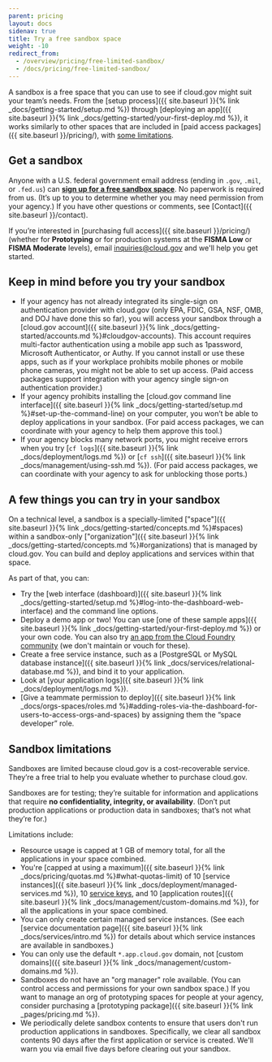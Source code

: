 ```yaml
---
parent: pricing
layout: docs
sidenav: true
title: Try a free sandbox space
weight: -10
redirect_from:
  - /overview/pricing/free-limited-sandbox/
  - /docs/pricing/free-limited-sandbox/
---
```


A sandbox is a free space that you can use to see if cloud.gov might suit your team’s needs. From the [setup process]({{ site.baseurl }}{% link _docs/getting-started/setup.md %}) through [deploying an app]({{ site.baseurl }}{% link _docs/getting-started/your-first-deploy.md %}), it works similarly to other spaces that are included in [paid access packages]({{ site.baseurl }}/pricing/), with [some limitations](#sandbox-limitations).

## Get a sandbox

Anyone with a U.S. federal government email address (ending in `.gov`, `.mil`, or `.fed.us`) can [**sign up for a free sandbox space**](https://account.fr.cloud.gov/signup). No paperwork is required from us. (It’s up to you to determine whether you may need permission from your agency.) If you have other questions or comments, see [Contact]({{ site.baseurl }}/contact).

If you’re interested in [purchasing full access]({{ site.baseurl }}/pricing/) (whether for **Prototyping** or for production systems at the **FISMA Low** or **FISMA Moderate** levels), email [inquiries@cloud.gov](mailto:inquiries@cloud.gov) and we'll help you get started.

## Keep in mind before you try your sandbox

* If your agency has not already integrated its single-sign on authentication provider with cloud.gov (only EPA, FDIC, GSA, NSF, OMB, and DOJ have done this so far), you will access your sandbox through a [cloud.gov account]({{ site.baseurl }}{% link _docs/getting-started/accounts.md %}#cloudgov-accounts). This account requires multi-factor authentication using a mobile app such as 1password, Microsoft Authenticator, or Authy. If you cannot install or use these apps, such as if your workplace prohibits mobile phones or mobile phone cameras, you might not be able to set up access. (Paid access packages support integration with your agency single sign-on authentication provider.)
* If your agency prohibits installing the [cloud.gov command line interface]({{ site.baseurl }}{% link _docs/getting-started/setup.md %}#set-up-the-command-line) on your computer, you won’t be able to deploy applications in your sandbox. (For paid access packages, we can coordinate with your agency to help them approve this tool.)
* If your agency blocks many network ports, you might receive errors when you try [`cf logs`]({{ site.baseurl }}{% link _docs/deployment/logs.md %}) or [`cf ssh`]({{ site.baseurl }}{% link _docs/management/using-ssh.md %}). (For paid access packages, we can coordinate with your agency to ask for unblocking those ports.)

## A few things you can try in your sandbox

On a technical level, a sandbox is a specially-limited ["space"]({{ site.baseurl }}{% link _docs/getting-started/concepts.md %}#spaces) within a sandbox-only ["organization"]({{ site.baseurl }}{% link _docs/getting-started/concepts.md %}#organizations) that is managed by cloud.gov. You can build and deploy applications and services within that space.

As part of that, you can:

* Try the [web interface (dashboard)]({{ site.baseurl }}{% link _docs/getting-started/setup.md %}#log-into-the-dashboard-web-interface) and the command line options.
* Deploy a demo app or two! You can use [one of these sample apps]({{ site.baseurl }}{% link _docs/getting-started/your-first-deploy.md %}) or your own code. You can also try [an app from the Cloud Foundry community](https://github.com/cloudfoundry-samples) (we don't maintain or vouch for these).
* Create a free service instance, such as a [PostgreSQL or MySQL database instance]({{ site.baseurl }}{% link _docs/services/relational-database.md %}), and bind it to your application.
* Look at [your application logs]({{ site.baseurl }}{% link _docs/deployment/logs.md %}).
* [Give a teammate permission to deploy]({{ site.baseurl }}{% link _docs/orgs-spaces/roles.md %}#adding-roles-via-the-dashboard-for-users-to-access-orgs-and-spaces) by assigning them the “space developer” role.

## Sandbox limitations

Sandboxes are limited because cloud.gov is a cost-recoverable service. They’re a free trial to help you evaluate whether to purchase cloud.gov.

Sandboxes are for testing; they’re suitable for information and applications that require **no confidentiality, integrity, or availability**. (Don’t put production applications or production data in sandboxes; that’s not what they’re for.)

Limitations include:

* Resource usage is capped at 1 GB of memory total, for all the applications in your space combined.
* You're [capped at using a maximum]({{ site.baseurl }}{% link _docs/pricing/quotas.md %}#what-quotas-limit) of 10 [service instances]({{ site.baseurl }}{% link _docs/deployment/managed-services.md %}), 10 [service keys](https://docs.cloudfoundry.org/devguide/services/service-keys.html), and 10 [application routes]({{ site.baseurl }}{% link _docs/management/custom-domains.md %}), for all the applications in your space combined.
* You can only create certain managed service instances. (See each [service documentation page]({{ site.baseurl }}{% link _docs/services/intro.md %}) for details about which service instances are available in sandboxes.)
* You can only use the default `*.app.cloud.gov` domain, not [custom domains]({{ site.baseurl }}{% link _docs/management/custom-domains.md %}).
* Sandboxes do not have an "org manager" role available. (You can control access and permissions for your own sandbox space.) If you want to manage an org of prototyping spaces for people at your agency, consider purchasing a [prototyping package]({{ site.baseurl }}{% link _pages/pricing.md %}).
* We periodically delete sandbox contents to ensure that users don't run production applications in sandboxes. Specifically, we clear all sandbox contents 90 days after the first application or service is created. We'll warn you via email five days before clearing out your sandbox.
